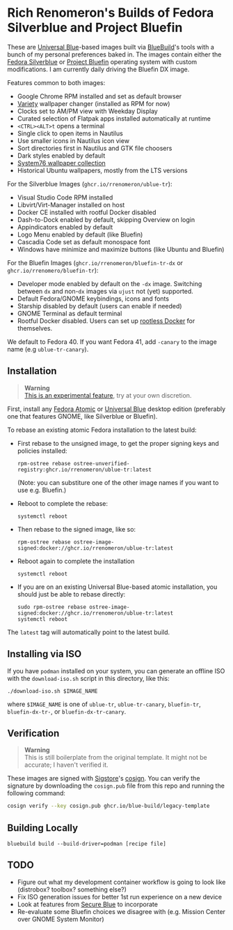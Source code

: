 # Rich Renomeron's Builds of Fedora Silverblue and Project Bluefin

These are [Universal Blue](https://universal-blue.org)-based images built via
[BlueBuild](https://bulue-build.org)'s tools with a bunch of my personal preferences baked in.
The images contain either the [Fedora Silverblue](https://silverblue.fedoraproject.org) or 
[Project Bluefin](https://projectbluefin.io) operating
system with custom modifications.  I am currently daily driving the Bluefin DX image.

Features common to both images:

- Google Chrome RPM installed and set as default browser
- [Variety](https://peterlevi.com/variety/) wallpaper changer (installed as RPM for now)
- Clocks set to AM/PM view with Weekday Display
- Curated selection of Flatpak apps installed automatically at runtime
- ``<CTRL><ALT>t`` opens a terminal
- Single click to open items in Nautilus
- Use smaller icons in Nautilus icon view
- Sort directories first in Nautilus and GTK file choosers
- Dark styles enabled by default
- [System76 wallpaper collection](https://system76.com/merch/desktop-wallpapers)
- Historical Ubuntu wallpapers, mostly from the LTS versions

For the Silverblue Images (``ghcr.io/rrenomeron/ublue-tr``):

- Visual Studio Code RPM installed
- Libvirt/Virt-Manager installed on host
- Docker CE installed with rootful Docker disabled
- Dash-to-Dock enabled by default, skipping Overview on login
- Appindicators enabled by default
- Logo Menu enabled by default (like Bluefin)
- Cascadia Code set as default monospace font
- Windows have minimize and maximize buttons (like Ubuntu and Bluefin)

For the Bluefin Images (``ghcr.io/rrenomeron/bluefin-tr-dx`` or ``ghcr.io/rrenomero/bluefin-tr``):

- Developer mode enabled by default on the ``-dx`` image.  Switching between ``dx`` and non-``dx``
  images via ``ujust`` not (yet) supported.
- Default Fedora/GNOME keybindings, icons and fonts
- Starship disabled by default (users can enable if needed)
- GNOME Terminal as default terminal
- Rootful Docker disabled.  Users can set up 
  [rootless Docker](https://docs.docker.com/engine/security/rootless/) for themselves.

We default to Fedora 40.  If you want
Fedora 41, add ``-canary`` to the image name (e.g ``ublue-tr-canary``).

## Installation

> **Warning**  
> [This is an experimental feature](https://www.fedoraproject.org/wiki/Changes/OstreeNativeContainerStable), try at your own discretion.

First, install any [Fedora Atomic](https://fedoraproject.org/atomic-desktops/) or
[Universal Blue](https://universal-blue.org) desktop edition (preferably one that features
GNOME, like Silverblue or Bluefin).

To rebase an existing atomic Fedora installation to the latest build:

- First rebase to the unsigned image, to get the proper signing keys and policies installed:
  ```
  rpm-ostree rebase ostree-unverified-registry:ghcr.io/rrenomeron/ublue-tr:latest
  ```
  (Note: you can substiture one of the other image names if you want to use e.g. Bluefin.)
- Reboot to complete the rebase:
  ```
  systemctl reboot
  ```
- Then rebase to the signed image, like so:
  ```
  rpm-ostree rebase ostree-image-signed:docker://ghcr.io/rrenomeron/ublue-tr:latest
  ```
- Reboot again to complete the installation
  ```
  systemctl reboot
  ```

- If you are on an existing Universal Blue-based atomic installation, you should just be able to
  rebase directly:
  ```
  sudo rpm-ostree rebase ostree-image-signed:docker://ghcr.io/rrenomeron/ublue-tr:latest
  systemctl reboot
  ```

The `latest` tag will automatically point to the latest build.  


## Installing via ISO

If you have ``podman`` installed on your system, you can generate an offline ISO with the
``download-iso.sh`` script in this directory, like this:
```
./download-iso.sh $IMAGE_NAME
```
where ``$IMAGE_NAME`` is one of ``ublue-tr``, ``ublue-tr-canary``, ``bluefin-tr``,
``bluefin-dx-tr-``, or ``bluefin-dx-tr-canary``.

## Verification
> **Warning**  
> This is still boilerplate from the original template.  It might not be accurate; I haven't
> verified it.

These images are signed with [Sigstore](https://www.sigstore.dev/)'s
[cosign](https://github.com/sigstore/cosign). You can verify the signature by downloading the
`cosign.pub` file from this repo and running the following command:

```bash
cosign verify --key cosign.pub ghcr.io/blue-build/legacy-template
```
## Building Locally

```
bluebuild build --build-driver=podman [recipe file]
```
## TODO

- Figure out what my development container workflow is going to look like (distrobox? toolbox?
  something else?)
- Fix ISO generation issues for better 1st run experience on a new device
- Look at features from [Secure Blue](https://github.com/secureblue/secureblue) to incorporate
- Re-evaluate some Bluefin choices we disagree with (e.g. Mission Center over GNOME
  System Monitor)



